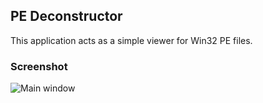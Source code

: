 ## PE Deconstructor

This application acts as a simple viewer for Win32 PE files.

### Screenshot

![Main window](https://i.stack.imgur.com/Jexhr.png)